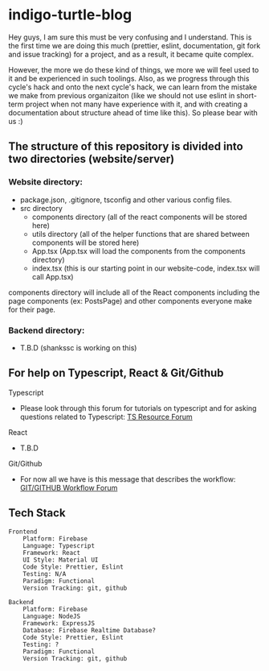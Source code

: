 # indigo-turtle-blog

Hey guys, I am sure this must be very confusing and I understand. This is the first time we are doing this much (prettier, eslint, documentation, git fork and issue tracking) for a project, and as a result, it became quite complex.

However, the more we do these kind of things, we more we will feel used to it and be experienced in such toolings. Also, as we progress through this cycle's hack and onto the next cycle's hack, we can learn from the mistake we make from previous organizaiton (like we should not use eslint in short-term project when not many have experience with it, and with creating a documentation about structure ahead of time like this). So please bear with us :)


## The structure of this repository is divided into two directories (website/server)

### Website directory:
- package.json, .gitignore, tsconfig and other various config files.
- src directory
  - components directory (all of the react components will be stored here)
  - utils directory (all of the helper functions that are shared between components will be stored here)
  - App.tsx (App.tsx will load the components from the components directory)
  - index.tsx (this is our starting point in our website-code, index.tsx will call App.tsx)

components directory will include all of the React components including the page components (ex: PostsPage) and other components everyone make for their page.

### Backend directory:
- T.B.D (shankssc is working on this)


## For help on Typescript, React & Git/Github

Typescript
- Please look through this forum for tutorials on typescript and for asking questions related to Typescript:
    [TS Resource Forum](https://discord.com/channels/1082086126954758174/1092821343600398457)

React
- T.B.D

Git/Github
- For now all we have is this message that describes the workflow: 
    [GIT/GITHUB Workflow Forum](https://discord.com/channels/1082086126954758174/1092556971804217365/1092556971804217365)
    
## Tech Stack
```
Frontend
    Platform: Firebase
    Language: Typescript
    Framework: React
    UI Style: Material UI
    Code Style: Prettier, Eslint
    Testing: N/A
    Paradigm: Functional
    Version Tracking: git, github
 
Backend
    Platform: Firebase
    Language: NodeJS
    Framework: ExpressJS
    Database: Firebase Realtime Database?
    Code Style: Prettier, Eslint
    Testing: ?
    Paradigm: Functional
    Version Tracking: git, github
```

